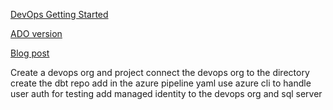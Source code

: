 [DevOps Getting Started](https://www.youtube.com/watch?v=j7OnxOz7YDY)

[ADO version](https://www.youtube.com/watch?v=G7H6HbzwAfs)

[Blog post](https://devblogs.microsoft.com/azure-sql/devops-for-azure-sql/)


Create a devops org and project
connect the devops org to the directory
create the dbt repo add in the azure pipeline yaml
use azure cli to handle user auth for testing
add managed identity to the devops org and sql server